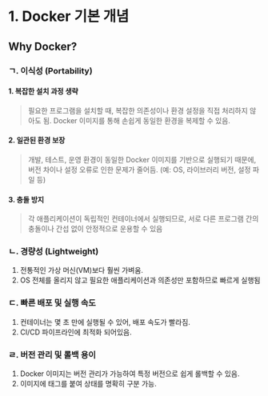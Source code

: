 # 1. Docker 기본 개념

## Why Docker?

### ㄱ. 이식성 (Portability)
#### 1. 복잡한 설치 과정 생략
> 필요한 프로그램을 설치할 때, 복잡한 의존성이나 환경 설정을 직접 처리하지 않아도 됨. Docker 이미지를 통해 손쉽게 동일한 환경을 복제할 수 있음.
#### 2. 일관된 환경 보장
> 개발, 테스트, 운영 환경이 동일한 Docker 이미지를 기반으로 실행되기 때문에, 버전 차이나 설정 오류로 인한 문제가 줄어듬. (예: OS, 라이브러리 버전, 설정 파일 등)
#### 3. 충돌 방지
> 각 애플리케이션이 독립적인 컨테이너에서 실행되므로, 서로 다른 프로그램 간의 충돌이나 간섭 없이 안정적으로 운용할 수 있음

### ㄴ. 경량성 (Lightweight)
1. 전통적인 가상 머신(VM)보다 훨씬 가벼움.
2. OS 전체를 올리지 않고 필요한 애플리케이션과 의존성만 포함하므로 빠르게 실행됨

### ㄷ. 빠른 배포 및 실행 속도
1. 컨테이너는 몇 초 만에 실행될 수 있어, 배포 속도가 빨라짐.
2. CI/CD 파이프라인에 최적화 되어있음.

### ㄹ. 버전 관리 및 롤백 용이
1. Docker 이미지는 버전 관리가 가능하여 특정 버전으로 쉽게 롤백할 수 있음.
2. 이미지에 태그를 붙여 상태를 명확히 구분 가능.